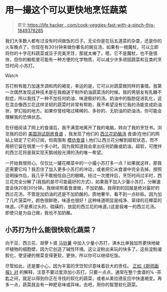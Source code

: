 # 用一撮这个可以更快地烹饪蔬菜

> 原文:[https://life hacker . com/cook-veggies-fast-with-a-pinch-this-1849378285](https://lifehacker.com/cook-veggies-faster-with-a-pinch-of-this-1849378285)

我们大多数人都有过没有时间做饭的日子。无论你是在玩五道菜的杂耍，还是你的火车晚点了，你现在有30分钟来做你著名的豌豆汤，如果有一根魔杖，可以立即将你的十字花科蔬菜或豆子完美烹饪，那就太棒了。嗯，它不是魔杖，也不是很快，但你的橱柜里可能有一种方便的化学物质，可以减少许多顽固蔬菜和豆类的烹饪时间:小苏打。

Watch

苏打粉有能力加速烹调和肉的褐变，幸运的是，它可以对蔬菜做同样的事情。我第一次偶然发现这种技术是在我痴迷于制作奶油蔬菜汤的时候。我的男朋友有乳糖不耐症，所以我找了一种不加任何奶油、味道极好的汤。奶油中的脂肪促进乳化，这在混合像西兰花这样坚韧的蔬菜时非常有帮助，我不希望没有它我的汤能变成奶油状，梦幻般的地方。如果你曾经喝过稀稀的、多砂的、无奶油的奶油汤，你可能会理解我的恐惧状态。

在仔细阅读了网上的食谱后，我不满意地离开了我的电脑，转向了我的烹饪书。浏览我的旧的 [美国测试厨房食谱](https://www.abebooks.com/Complete-Americas-Test-Kitchen-Show-Cookbook/31214648136/bd?cm_mmc=ggl-_-US_Shopp_Trade0to10-_-product_id=COM9781936493326USED-_-keyword=&gclid=Cj0KCQjw_7KXBhCoARIsAPdPTfinrrwy3Bk3VxiOzqb-YLE_tQsbAFNnjQftZq0fJSuYU-mzOLPwJ7MaAmolEALw_wcB) ，我发现了他们的 [西兰花奶酪汤](https://www.americastestkitchen.com/recipes/6393-broccoli-cheese-soup) 食谱(在他们的网站上锁定了它的订阅，但周围有 [模仿食谱](https://recipes.sparkpeople.com/recipe-detail.asp?recipe=3184735) ),他们让西兰花分解到超软状态，而不用把它留在锅里一个多小时。因为我知道我会拿出任何奶酪或奶油，超软，可搅拌的西兰花将是我实现天鹅绒般光滑的汤的唯一希望。

一开始我很担心。仅仅比一罐花椰菜中的一小撮小苏打多一点？如果就这样，那我还需要它吗？我忍住了加入更多小苏打的冲动，或者把它从食谱中完全去掉。按照说明操作后，我几乎不敢相信自己的眼睛。经过一次搅拌后，烹饪时间过半时，西兰花完全分解了(我指的是尽可能最好的方式)，如果我不加入少量小苏打，分解速度会快20到30分钟。我继续照着食谱做，不加奶酪，我得到的回报是绝对最好的西兰花汤，不管是加奶油的还是不加奶酪的。质地奢华，看不到一点砂砾。因为加了几片菠菜叶，颜色很鲜艳，味道也很好！这种味道明显是纯净、翠绿的花椰菜的味道。(不是煮过头的，硫磺的，放屁的西兰花的味道。)这是我唯一的西兰花汤。即使只是为自己做，我也不加奶酪。

## 小苏打为什么能很快软化蔬菜？

向干豆、西兰花、胡萝卜或 [马铃薯](https://www.seriouseats.com/the-best-roast-potatoes-ever-recipe) 中加入少量小苏打，沸水比单独加热更快地破坏植物的细胞壁，因为它创造了碱性环境。这让淀粉出来玩的快多了。这些淀粉凝胶化，使坚硬的根菜变得更软，更快，所以你可以继续吃饭。

尽管如此，还是要小心，因为丰富的烹饪知识意味着巨大的责任。 [正如《厨师画报》对](https://www.cooksillustrated.com/articles/5738-baking-soda-can-save-you-time-in-the-kitchen) 的解释，注意不要过度添加小苏打。只要一点点，通常在整个食谱的⅛ -茶匙之间，就足以得到你正在寻找的软化的蔬菜，或者从美拉德反应中快速褐变。再多一点，蔬菜就会有一种肥皂味或异味。去吧，用你的智慧软化蔬菜。
